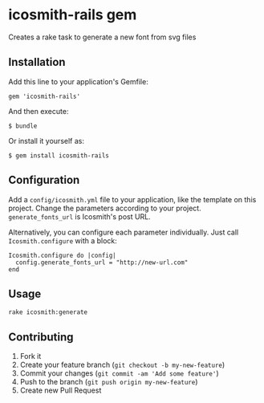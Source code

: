 # icosmith-rails gem

Creates a rake task to generate a new font from svg files

## Installation

Add this line to your application's Gemfile:

    gem 'icosmith-rails'

And then execute:

    $ bundle

Or install it yourself as:

    $ gem install icosmith-rails

## Configuration

Add a `config/icosmith.yml` file to your application, like the template on this project. Change the parameters according to your project. `generate_fonts_url` is Icosmith's post URL.

Alternatively, you can configure each parameter individually. Just call `Icosmith.configure` with a block:

    Icosmith.configure do |config|
      config.generate_fonts_url = "http://new-url.com"
    end

## Usage

    rake icosmith:generate

## Contributing

1. Fork it
2. Create your feature branch (`git checkout -b my-new-feature`)
3. Commit your changes (`git commit -am 'Add some feature'`)
4. Push to the branch (`git push origin my-new-feature`)
5. Create new Pull Request
